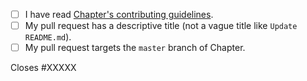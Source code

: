 <!-- Please follow the below checklist and put an `x` in each of the boxes to agree with the statement, like this: [x]. 

It will ensure that our team takes your pull request seriously. -->

- [ ] I have read [Chapter's contributing guidelines](https://github.com/freeCodeCamp/chapter/blob/master/CONTRIBUTING.md).
- [ ] My pull request has a descriptive title (not a vague title like `Update README.md`).
- [ ] My pull request targets the `master` branch of Chapter.

<!-- If your pull request closes a GitHub issue, replace the XXXXX below with the issue number. -->

Closes #XXXXX
